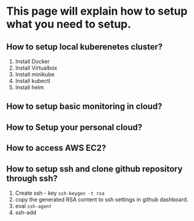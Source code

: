 # This page will explain how to setup what you need to setup.

## How to setup local kuberenetes cluster?

1. Install Docker
2. Install Virtualbox
3. Install minikube
4. Install kubectl
5. Install helm


## How to setup basic monitoring in cloud?

## How to Setup your personal cloud?

## How to access AWS EC2?


## How to setup ssh and clone github repository through ssh?

1. Create ssh - key 
``` ssh-keygen -t rsa ```
2. copy the generated RSA content to ssh settings in github dashboard.
3. eval `ssh-agent`
4. ssh-add <your-rsa-file-name>
